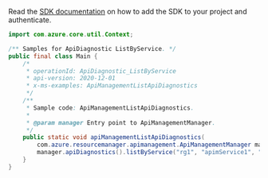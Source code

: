 Read the [SDK documentation](https://github.com/Azure/azure-sdk-for-java/blob/azure-resourcemanager-apimanagement_1.0.0-beta.2/sdk/apimanagement/azure-resourcemanager-apimanagement/README.md) on how to add the SDK to your project and authenticate.

```java
import com.azure.core.util.Context;

/** Samples for ApiDiagnostic ListByService. */
public final class Main {
    /*
     * operationId: ApiDiagnostic_ListByService
     * api-version: 2020-12-01
     * x-ms-examples: ApiManagementListApiDiagnostics
     */
    /**
     * Sample code: ApiManagementListApiDiagnostics.
     *
     * @param manager Entry point to ApiManagementManager.
     */
    public static void apiManagementListApiDiagnostics(
        com.azure.resourcemanager.apimanagement.ApiManagementManager manager) {
        manager.apiDiagnostics().listByService("rg1", "apimService1", "echo-api", null, null, null, Context.NONE);
    }
}
```
